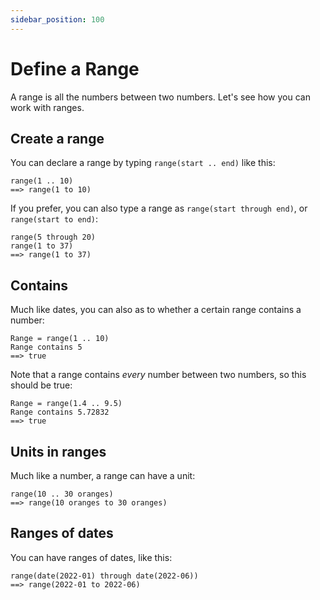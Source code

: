 ```yaml
---
sidebar_position: 100
---
```


# Define a Range

A range is all the numbers between two numbers. Let's see how you can work with ranges.

## Create a range

You can declare a range by typing `range(start .. end)` like this:

```deci live
range(1 .. 10)
==> range(1 to 10)
```

If you prefer, you can also type a range as `range(start through end)`, or `range(start to end)`:

```deci live
range(5 through 20)
range(1 to 37)
==> range(1 to 37)
```

## Contains

Much like dates, you can also as to whether a certain range contains a number:

```deci live
Range = range(1 .. 10)
Range contains 5
==> true
```

Note that a range contains _every_ number between two numbers, so this should be true:

```deci live
Range = range(1.4 .. 9.5)
Range contains 5.72832
==> true
```

## Units in ranges

Much like a number, a range can have a unit:

```deci live
range(10 .. 30 oranges)
==> range(10 oranges to 30 oranges)
```

## Ranges of dates

You can have ranges of dates, like this:

```deci live
range(date(2022-01) through date(2022-06))
==> range(2022-01 to 2022-06)
```
